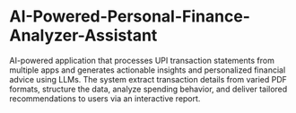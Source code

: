 # AI-Powered-Personal-Finance-Analyzer-Assistant
AI-powered application that processes UPI transaction statements from multiple apps and generates actionable insights and personalized financial advice using LLMs. The system extract transaction details from varied PDF formats, structure the data, analyze spending behavior, and deliver tailored recommendations to users via an interactive report.
